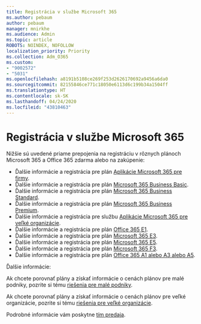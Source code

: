 ```yaml
---
title: Registrácia v službe Microsoft 365
ms.author: pebaum
author: pebaum
manager: mnirkhe
ms.audience: Admin
ms.topic: article
ROBOTS: NOINDEX, NOFOLLOW
localization_priority: Priority
ms.collection: Adm_O365
ms.custom:
- "9002572"
- "5031"
ms.openlocfilehash: a8191b5108ce269f253d2626170692a9456a6da0
ms.sourcegitcommit: 82155846ce771c18050e6113d6c199b34a1504ff
ms.translationtype: HT
ms.contentlocale: sk-SK
ms.lasthandoff: 04/24/2020
ms.locfileid: "43810463"
---
```

# <a name="sign-up-for-microsoft-365"></a>Registrácia v službe Microsoft 365

Nižšie sú uvedené priame prepojenia na registráciu v rôznych plánoch Microsoft 365 a Office 365 zdarma alebo na zakúpenie:

- Ďalšie informácie a registrácia pre plán [Aplikácie Microsoft 365 pre firmy](https://products.office.com/business/office-365-business?activetab=pivot%3aoverviewtab).
- Ďalšie informácie a registrácia pre plán [Microsoft 365 Business Basic](https://products.office.com/business/office-365-business-essentials?activetab=pivot%3aoverviewtab).
- Ďalšie informácie a registrácia pre plán [Microsoft 365 Business Standard](https://products.office.com/business/office-365-business-premium?activetab=pivot%3aoverviewtab).
- Ďalšie informácie a registrácia pre plán [Microsoft 365 Business Premium](https://www.microsoft.com/microsoft-365/business/microsoft-365-business?activetab=pivot%3aoverviewtab).
- Ďalšie informácie a registrácia pre službu [Aplikácie Microsoft 365 pre veľké organizácie](https://products.office.com/business/office-365-proplus-product?activetab=pivot%3aoverviewtab).
- Ďalšie informácie a registrácia pre plán [Office 365 E1](https://www.microsoft.com/microsoft-365/business/office-365-enterprise-e1-business-software?activetab=pivot:overviewtab).
- Ďalšie informácie a registrácia pre plán [Microsoft 365 E3](https://www.microsoft.com/microsoft-365/enterprise-e3-business-software).
- Ďalšie informácie a registrácia pre plán [Microsoft 365 E5](https://www.microsoft.com/microsoft-365/enterprise-e5-business-software?activetab=pivot%3aoverviewtab).
- Ďalšie informácie a registrácia pre plán [Microsoft 365 F3](https://www.microsoft.com/microsoft-365/microsoft-365-enterprise-f3?activetab=pivot%3aoverviewtab).
- Ďalšie informácie a registrácia pre plán [Office 365 A1 alebo A3 alebo A5](https://www.microsoft.com/microsoft-365/academic/compare-office-365-education-plans?activetab=tab:primaryr1).

Ďalšie informácie:

Ak chcete porovnať plány a získať informácie o cenách plánov pre malé podniky, pozrite si tému [riešenia pre malé podniky](https://products.office.com/business/small-business-solutions#office-ContentAreaHeadingTemplate-1cuvapm).

Ak chcete porovnať plány a získať informácie o cenách plánov pre veľké organizácie, pozrite si tému [riešenia pre veľké organizácie](https://www.microsoft.com/microsoft-365/business/compare-more-office-365-for-business-plans).

Podrobné informácie vám poskytne [tím predaja](https://go.microsoft.com/fwlink/?linkid=2127718).
